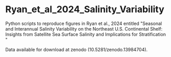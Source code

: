 # Ryan_et_al_2024_Salinity_Variability
Python scripts to reproduce figures in Ryan et al., 2024 entitled "Seasonal and Interannual Salinity Variability on the Northeast U.S. Continental Shelf: Insights from Satellite Sea Surface Salinity and Implications for Stratification " 

Data available for download at zenodo (10.5281/zenodo.13984704). 
